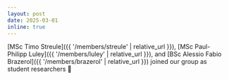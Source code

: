 ```yaml
---
layout: post
date: 2025-03-01
inline: true
---
```


[MSc Timo Streule]({{ '/members/streule' | relative_url }}), [MSc Paul-Philipp Luley]({{ '/members/luley' | relative_url }}), and [BSc Alessio Fabio Brazerol]({{ '/members/brazerol' | relative_url }}) joined our group as student researchers 👋
